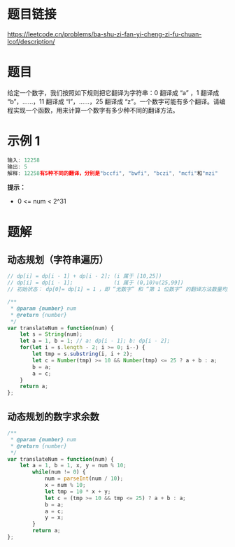 
# 题目链接

https://leetcode.cn/problems/ba-shu-zi-fan-yi-cheng-zi-fu-chuan-lcof/description/

# 题目

给定一个数字，我们按照如下规则把它翻译为字符串：0 翻译成 “a” ，1 翻译成 “b”，……，11 翻译成 “l”，……，25 翻译成 “z”。一个数字可能有多个翻译。请编程实现一个函数，用来计算一个数字有多少种不同的翻译方法。

# 示例 1

```js
输入: 12258
输出: 5
解释: 12258有5种不同的翻译，分别是"bccfi", "bwfi", "bczi", "mcfi"和"mzi"
```

**提示：**
- 0 <= num < 2^31

# 题解

## 动态规划（字符串遍历）

```js
// dp[i] = dp[i - 1] + dp[i - 2]; (i 属于 [10,25])
// dp[i] = dp[i - 1];             (i 属于 (0,10)∪(25,99])
// 初始状态： dp[0]= dp[1] = 1 ，即 “无数字” 和 “第 1 位数字” 的翻译方法数量均为 1 ；

/**
 * @param {number} num
 * @return {number}
 */
var translateNum = function(num) {
    let s = String(num);
    let a = 1, b = 1; // a: dp[i - 1]; b: dp[i - 2];
    for(let i = s.length - 2; i >= 0; i--) {
        let tmp = s.substring(i, i + 2);
        let c = Number(tmp) >= 10 && Number(tmp) <= 25 ? a + b : a;
        b = a;
        a = c;
    }
    return a;
};
```

## 动态规划的数字求余数

```js
/**
 * @param {number} num
 * @return {number}
 */
var translateNum = function(num) {
    let a = 1, b = 1, x, y = num % 10;
        while(num != 0) {
            num = parseInt(num / 10);
            x = num % 10;
            let tmp = 10 * x + y;
            let c = (tmp >= 10 && tmp <= 25) ? a + b : a;
            b = a;
            a = c;
            y = x;
        }
        return a;
};
```